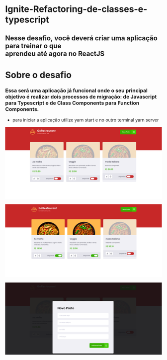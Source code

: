 # Ignite-Refactoring-de-classes-e-typescript
## Nesse desafio, você deverá criar uma aplicação para treinar o que aprendeu até agora no ReactJS

# Sobre o desafio

### Essa será uma aplicação já funcional onde o seu principal objetivo é realizar dois processos de migração: de Javascript para Typescript e de Class Components para Function Components.

- para iniciar a aplicação utilize yarn start e no outro terminal yarn server

![imagem do projeto](./src/images/ignite-pratos1.png)

![imagem do projeto](./src/images/ignite-pratos2.png)

![imagem do projeto](./src/images/ignite-criar-prato.png)